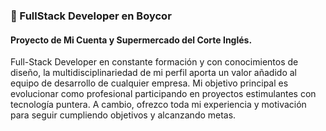 ### 🚀 FullStack Developer en Boycor
#### Proyecto de Mi Cuenta y Supermercado del Corte Inglés.

Full-Stack Developer en constante formación y con conocimientos de diseño, la multidisciplinariedad de mi perfil aporta un valor añadido al equipo de desarrollo de cualquier empresa. Mi objetivo principal es evolucionar como profesional participando en proyectos estimulantes con tecnología puntera. A cambio, ofrezco toda mi experiencia y motivación para seguir cumpliendo objetivos y alcanzando metas.

<!--
**albertohdezherrera/albertohdezherrera** is a ✨ _special_ ✨ repository because its `README.md` (this file) appears on your GitHub profile.

Here are some ideas to get you started:

- 🔭 I’m currently working on ...
- 🌱 I’m currently learning ...
- 👯 I’m looking to collaborate on ...
- 🤔 I’m looking for help with ...
- 💬 Ask me about ...
- 📫 How to reach me: ...
- 😄 Pronouns: ...
- ⚡ Fun fact: ...
-->


